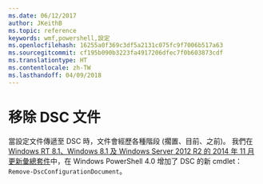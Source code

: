 ```yaml
---
ms.date: 06/12/2017
author: JKeithB
ms.topic: reference
keywords: wmf,powershell,設定
ms.openlocfilehash: 16255a0f369c3df5a2131c075fc9f7006b517a63
ms.sourcegitcommit: cf195b090b3223fa4917206dfec7f0b603873cdf
ms.translationtype: HT
ms.contentlocale: zh-TW
ms.lasthandoff: 04/09/2018
---
```

# <a name="remove-dsc-documents"></a>移除 DSC 文件

當設定文件傳遞至 DSC 時，文件會經歷各種階段 (擱置、目前、之前)。 我們在 [Windows RT 8.1、Windows 8.1 及 Windows Server 2012 R2 的 2014 年 11 月更新彙總套件](https://support.microsoft.com/kb/3000850)中，在 Windows PowerShell 4.0 增加了 DSC 的新 cmdlet：`Remove-DscConfigurationDocument`。